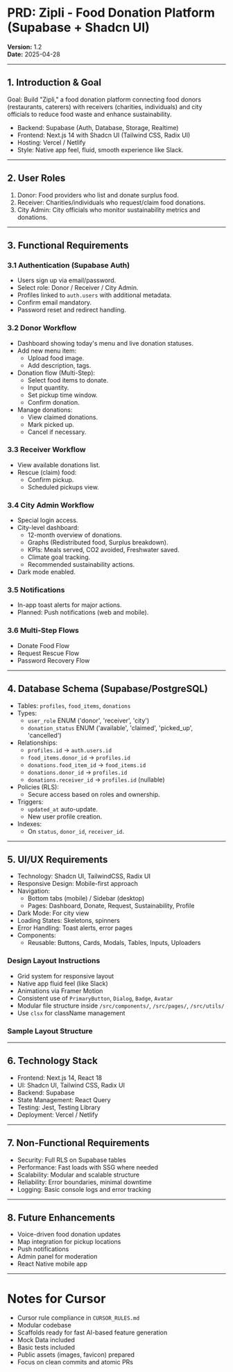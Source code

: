 # PRD: Zipli - Food Donation Platform (Supabase + Shadcn UI)

**Version:** 1.2  
**Date:** 2025-04-28

---

## 1. Introduction & Goal

Goal: Build "Zipli," a food donation platform connecting food donors (restaurants, caterers) with receivers (charities, individuals) and city officials to reduce food waste and enhance sustainability.

- Backend: Supabase (Auth, Database, Storage, Realtime)
- Frontend: Next.js 14 with Shadcn UI (Tailwind CSS, Radix UI)
- Hosting: Vercel / Netlify
- Style: Native app feel, fluid, smooth experience like Slack.

---

## 2. User Roles

1. Donor: Food providers who list and donate surplus food.
2. Receiver: Charities/individuals who request/claim food donations.
3. City Admin: City officials who monitor sustainability metrics and donations.

---

## 3. Functional Requirements

### 3.1 Authentication (Supabase Auth)

- Users sign up via email/password.
- Select role: Donor / Receiver / City Admin.
- Profiles linked to `auth.users` with additional metadata.
- Confirm email mandatory.
- Password reset and redirect handling.

### 3.2 Donor Workflow

- Dashboard showing today's menu and live donation statuses.
- Add new menu item:
  - Upload food image.
  - Add description, tags.
- Donation flow (Multi-Step):
  - Select food items to donate.
  - Input quantity.
  - Set pickup time window.
  - Confirm donation.
- Manage donations:
  - View claimed donations.
  - Mark picked up.
  - Cancel if necessary.

### 3.3 Receiver Workflow

- View available donations list.
- Rescue (claim) food:
  - Confirm pickup.
  - Scheduled pickups view.

### 3.4 City Admin Workflow

- Special login access.
- City-level dashboard:
  - 12-month overview of donations.
  - Graphs (Redistributed food, Surplus breakdown).
  - KPIs: Meals served, CO2 avoided, Freshwater saved.
  - Climate goal tracking.
  - Recommended sustainability actions.
- Dark mode enabled.

### 3.5 Notifications

- In-app toast alerts for major actions.
- Planned: Push notifications (web and mobile).

### 3.6 Multi-Step Flows

- Donate Food Flow
- Request Rescue Flow
- Password Recovery Flow

---

## 4. Database Schema (Supabase/PostgreSQL)

- Tables: `profiles`, `food_items`, `donations`
- Types:
  - `user_role` ENUM ('donor', 'receiver', 'city')
  - `donation_status` ENUM ('available', 'claimed', 'picked_up', 'cancelled')
- Relationships:
  - `profiles.id` -> `auth.users.id`
  - `food_items.donor_id` -> `profiles.id`
  - `donations.food_item_id` -> `food_items.id`
  - `donations.donor_id` -> `profiles.id`
  - `donations.receiver_id` -> `profiles.id` (nullable)
- Policies (RLS):
  - Secure access based on roles and ownership.
- Triggers:
  - `updated_at` auto-update.
  - New user profile creation.
- Indexes:
  - On `status`, `donor_id`, `receiver_id`.

---

## 5. UI/UX Requirements

- Technology: Shadcn UI, TailwindCSS, Radix UI
- Responsive Design: Mobile-first approach
- Navigation:
  - Bottom tabs (mobile) / Sidebar (desktop)
  - Pages: Dashboard, Donate, Request, Sustainability, Profile
- Dark Mode: For city view
- Loading States: Skeletons, spinners
- Error Handling: Toast alerts, error pages
- Components:
  - Reusable: Buttons, Cards, Modals, Tables, Inputs, Uploaders

### Design Layout Instructions

- Grid system for responsive layout
- Native app fluid feel (like Slack)
- Animations via Framer Motion
- Consistent use of `PrimaryButton`, `Dialog`, `Badge`, `Avatar`
- Modular file structure inside `/src/components/`, `/src/pages/`, `/src/utils/`
- Use `clsx` for className management

### Sample Layout Structure

---

## 6. Technology Stack

- Frontend: Next.js 14, React 18
- UI: Shadcn UI, Tailwind CSS, Radix UI
- Backend: Supabase
- State Management: React Query
- Testing: Jest, Testing Library
- Deployment: Vercel / Netlify

---

## 7. Non-Functional Requirements

- Security: Full RLS on Supabase tables
- Performance: Fast loads with SSG where needed
- Scalability: Modular and scalable structure
- Reliability: Error boundaries, minimal downtime
- Logging: Basic console logs and error tracking

---

## 8. Future Enhancements

- Voice-driven food donation updates
- Map integration for pickup locations
- Push notifications
- Admin panel for moderation
- React Native mobile app

---

# Notes for Cursor

- Cursor rule compliance in `CURSOR_RULES.md`
- Modular codebase
- Scaffolds ready for fast AI-based feature generation
- Mock Data included
- Basic tests included
- Public assets (images, favicon) prepared
- Focus on clean commits and atomic PRs
